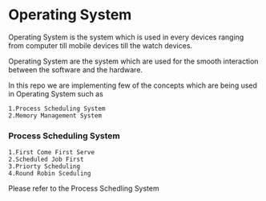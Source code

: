 # Operating System

Operating System is the system which is used in every devices ranging from computer till mobile devices till the watch devices. 

Operating System are the system which are used for the smooth interaction between the software and the hardware.

In this repo we are implementing few of the concepts which are being used in Operating System such as 

    1.Process Scheduling System
    2.Memory Management System

### Process Scheduling System

    1.First Come First Serve
    2.Scheduled Job First
    3.Priorty Scheduling
    4.Round Robin Sceduling

Please refer to the Process Schedling System